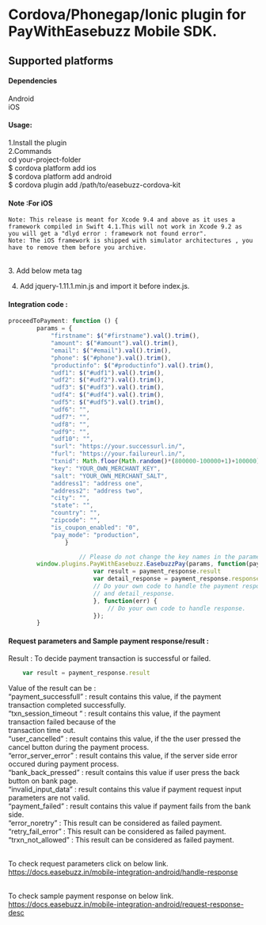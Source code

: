 # Cordova/Phonegap/Ionic plugin for PayWithEasebuzz Mobile SDK.


## Supported platforms

#### Dependencies
Android
<br />iOS

#### Usage:
1.Install the plugin
<br />2.Commands
<br />    cd your-project-folder
<br />    $ cordova platform add ios
<br />    $ cordova platform add android 
<br />    $ cordova plugin add /path/to/easebuzz-cordova-kit

#### Note :For iOS
    Note: This release is meant for Xcode 9.4 and above as it uses a framework compiled in Swift 4.1.This will not work in Xcode 9.2 as  you will get a "dlyd error : framework not found error".
    Note: The iOS framework is shipped with simulator architectures , you have to remove them before you archive.

<br />3. Add below meta tag
  
 <meta http-equiv="Content-Security-Policy" content="default-src 'self' data: gap: https://ssl.gstatic com 'unsafe-eval'; style-src 'self' 'unsafe-inline'; media-src *; img-src 'self' data: content:;"/>
    

4. Add jquery-1.11.1.min.js and import it before index.js.

#### Integration code :

```javascript
proceedToPayment: function () {
        params = {
            "firstname": $("#firstname").val().trim(),
            "amount": $("#amount").val().trim(),
            "email": $("#email").val().trim(),
            "phone": $("#phone").val().trim(),
            "productinfo": $("#productinfo").val().trim(),
            "udf1": $("#udf1").val().trim(),
            "udf2": $("#udf2").val().trim(),
            "udf3": $("#udf3").val().trim(),
            "udf4": $("#udf4").val().trim(),
            "udf5": $("#udf5").val().trim(),
            "udf6": "",
            "udf7": "",
            "udf8": "",
            "udf9": "",
            "udf10": "",
            "surl": "https://your.successurl.in/",
            "furl": "https://your.failureurl.in/",
            "txnid": Math.floor(Math.random()*(800000-100000+1)+100000),
            "key": "YOUR_OWN_MERCHANT_KEY",
            "salt": "YOUR_OWN_MERCHANT_SALT",
            "address1": "address one",
            "address2": "address two",
            "city": "",
            "state": "",
            "country": "",
            "zipcode": "",
            "is_coupon_enabled": "0",
            "pay_mode": "production",
                }

                    // Please do not change the key names in the parameters.
        window.plugins.PayWithEasebuzz.EasebuzzPay(params, function(payment_response) {
                        var result = payment_response.result
                        var detail_response = payment_response.response
                        // Do your own code to handle the payment response based on result 
                        // and detail_response.
                        }, function(err) {
                            // Do your own code to handle response.
                        });
        }

``` 

#### Request parameters and Sample payment response/result :

Result : To decide payment transaction is successful or failed.

```javascript
    var result = payment_response.result
```

Value of the result can be :
<br />“payment_successfull” : result contains this value, if the payment transaction completed successfully.
<br />“txn_session_timeout “ :  result contains this value, if the payment transaction failed because of the <br />transaction time out.
<br />“user_cancelled” : result contains this value, if the the user pressed the cancel button during the  payment process.
<br />“error_server_error” : result contains this value, if the server side error occured during payment process.
<br />“bank_back_pressed” :  result contains this value if user press the back button on bank page.
<br />“invalid_input_data” :  result contains this value if payment request input parameters are not valid.
<br />“payment_failed” :  result contains this value if payment fails from the bank side.
<br />“error_noretry” : This result can be considered as failed payment.
<br />“retry_fail_error” : This result can be considered as failed payment.
<br />“trxn_not_allowed” : This result can be considered as failed payment.


<br />To check request parameters click on below link.
    <br />https://docs.easebuzz.in/mobile-integration-android/handle-response
 
<br />To check sample payment response on below link.
    <br />https://docs.easebuzz.in/mobile-integration-android/request-response-desc
